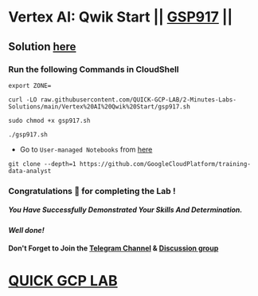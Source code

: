# Vertex AI: Qwik Start || [GSP917](https://www.cloudskillsboost.google/focuses/18940?parent=catalog) ||

## Solution [here](https://youtu.be/AU1OEtWj8eo)

### Run the following Commands in CloudShell

```
export ZONE=
```
```
curl -LO raw.githubusercontent.com/QUICK-GCP-LAB/2-Minutes-Labs-Solutions/main/Vertex%20AI%20Qwik%20Start/gsp917.sh

sudo chmod +x gsp917.sh

./gsp917.sh
```

* Go to `User-managed Notebooks` from [here](https://console.cloud.google.com/vertex-ai/workbench/user-managed?)

```
git clone --depth=1 https://github.com/GoogleCloudPlatform/training-data-analyst
```
### Congratulations 🎉 for completing the Lab !

##### *You Have Successfully Demonstrated Your Skills And Determination.*

#### *Well done!*

#### Don't Forget to Join the [Telegram Channel](https://t.me/quickgcplab) & [Discussion group](https://t.me/quickgcplabchats)

# [QUICK GCP LAB](https://www.youtube.com/@quickgcplab)
